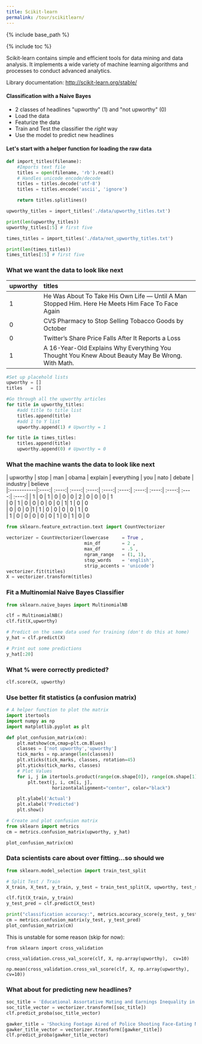 ```yaml
---
title: Scikit-learn
permalink: /tour/scikitlearn/
---
```

{% include base_path %}

{% include toc %}

Scikit-learn contains simple and efficient tools for data mining and data analysis.  It implements a wide variety of machine learning algorithms and processes to conduct advanced analytics.

Library documentation: <a>http://scikit-learn.org/stable/</a>

#### Classification with a Naive Bayes

- 2 classes of headlines "upworthy" (1) and "not upworthy" (0) 
- Load the data
- Featurize the data
- Train and Test the classifier the *right* way
- Use the model to predict new headlines

#### Let's start with a helper function for loading the raw data


```python
def import_titles(filename):
    #Imports text file
    titles = open(filename, 'rb').read()
    # Handles unicode encode/decode
    titles = titles.decode('utf-8')
    titles = titles.encode('ascii', 'ignore')

    return titles.splitlines()
```


```python
upworthy_titles = import_titles('./data/upworthy_titles.txt')

print(len(upworthy_titles))
upworthy_titles[:5] # first five

```


```python
times_titles = import_titles('./data/not_upworthy_titles.txt')

print(len(times_titles))
times_titles[:5] # first five
```

### What we want the data to look like next

| upworthy | titles
|:-----------|:------------|
| 1 | He Was About To Take His Own Life — Until A Man Stopped Him. Here He Meets Him Face To Face Again     
| 0 | CVS Pharmacy to Stop Selling Tobacco Goods by October  
| 0 | Twitter’s Share Price Falls After It Reports a Loss 
| 1 | A 16-Year-Old Explains Why Everything You Thought You Knew About Beauty May Be Wrong. With Math.



```python
#Set up placehold lists
upworthy = []
titles   = []

#Go through all the upworthy articles
for title in upworthy_titles:
    #add title to title list
    titles.append(title)
    #add 1 to Y list
    upworthy.append(1) # Upworthy = 1

for title in times_titles:
    titles.append(title)
    upworthy.append(0) # Upworthy = 0  
```

### What the machine wants the data to look like next

| upworthy | stop   | man  | obama  | explain  | everything  | you  | nato  | debate | industry | believe  
|:-----------|:----:| :----:| :----:| :----:| :----:| :----:| :----:| :----:| :----:| :----:| :----:| 
| 1       | 0 | 1  | 0 | 0  | 0 | 2  | 0 | 0  | 0 | 1  
| 0       | 1 | 0  | 0 | 0  | 0 | 0  | 1| 1 | 0 | 0  
| 0       | 0 | 0  |1 | 1  | 0 | 0  | 0 | 0  | 1 | 0  
| 1       | 0 | 0  | 0 | 0  | 0 | 1  | 0 | 1   | 0 | 0  



```python
from sklearn.feature_extraction.text import CountVectorizer

vectorizer = CountVectorizer(lowercase     = True ,
                             min_df        = 2 ,
                             max_df        = .5 ,
                             ngram_range   = (1, 1),
                             stop_words    = 'english', 
                             strip_accents = 'unicode')
vectorizer.fit(titles)
X = vectorizer.transform(titles)
```

### Fit a Multinomial Naive Bayes Classifier


```python
from sklearn.naive_bayes import MultinomialNB

clf = MultinomialNB()
clf.fit(X,upworthy)

# Predict on the same data used for training (don't do this at home)
y_hat = clf.predict(X) 

# Print out some predictions
y_hat[:20]
```

### What % were correctly predicted?


```python
clf.score(X, upworthy)
```

### Use better fit statistics (a confusion matrix)


```python
# A helper function to plot the matrix
import itertools
import numpy as np
import matplotlib.pyplot as plt

def plot_confusion_matrix(cm):
    plt.matshow(cm,cmap=plt.cm.Blues)
    classes = ['not upworthy','upworthy']
    tick_marks = np.arange(len(classes))
    plt.xticks(tick_marks, classes, rotation=45)
    plt.yticks(tick_marks, classes)
    # Plot Values
    for i, j in itertools.product(range(cm.shape[0]), range(cm.shape[1])):
        plt.text(j, i, cm[i, j],
                 horizontalalignment="center", color="black")

    plt.ylabel('Actual')
    plt.xlabel('Predicted')
    plt.show()

# Create and plot confusion matrix
from sklearn import metrics
cm = metrics.confusion_matrix(upworthy, y_hat)

plot_confusion_matrix(cm)
```

### Data scientists care about over fitting...so should we


```python
from sklearn.model_selection import train_test_split

# Split Test / Train
X_train, X_test, y_train, y_test = train_test_split(X, upworthy, test_size=0.3)
```


```python
clf.fit(X_train, y_train)
y_test_pred = clf.predict(X_test)

print("classification accuracy:", metrics.accuracy_score(y_test, y_test_pred))
cm = metrics.confusion_matrix(y_test, y_test_pred)
plot_confusion_matrix(cm)
```

This is unstable for some reason (skip for now):
```
from sklearn import cross_validation

cross_validation.cross_val_score(clf, X, np.array(upworthy),  cv=10)

np.mean(cross_validation.cross_val_score(clf, X, np.array(upworthy),  cv=10))
```

### What about for predicting new headlines?


```python
soc_title = 'Educational Assortative Mating and Earnings Inequality in the United States'
soc_title_vector = vectorizer.transform([soc_title])
clf.predict_proba(soc_title_vector)
```


```python
gawker_title = 'Shocking Footage Aired of Police Shooting Face-Eating Nude Man'
gawker_title_vector = vectorizer.transform([gawker_title])
clf.predict_proba(gawker_title_vector)
```


```python

```
